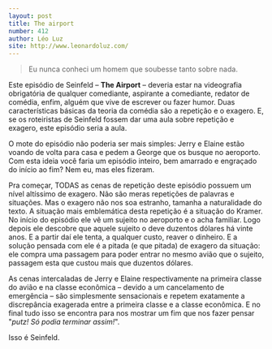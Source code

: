 ```yaml
---
layout: post
title: The airport
number: 412
author: Léo Luz
site: http://www.leonardoluz.com/
---
```


> Eu nunca conheci um homem que soubesse tanto sobre nada.

Este episódio de Seinfeld – **The Airport** – deveria estar na videografia obrigatória de qualquer comediante, aspirante a comediante, redator de comédia, enfim, alguém que vive de escrever ou fazer humor. Duas características básicas da teoria da comédia são a repetição e o exagero. E, se os roteiristas de Seinfeld fossem dar uma aula sobre repetição e exagero, este episódio seria a aula.

O mote do episódio não poderia ser mais simples: Jerry e Elaine estão voando de volta para casa e pedem a George que os busque no aeroporto. Com esta ideia você faria um episódio inteiro, bem amarrado e engraçado do início ao fim? Nem eu, mas eles fizeram.

Pra começar, TODAS as cenas de repetição deste episódio possuem um nível altíssimo de exagero. Não são meras repetições de palavras e situações. Mas o exagero não nos soa estranho, tamanha a naturalidade do texto. A situação mais emblemática desta repetição é a situação do Kramer. No início do episódio ele vê um sujeito no aeroporto e o acha familiar. Logo depois ele descobre que aquele sujeito o deve duzentos dólares há vinte anos. E a partir daí ele tenta, a qualquer custo, reaver o dinheiro. E a solução pensada com ele é a pitada (e que pitada) de exagero da situação: ele compra uma passagem para poder entrar no mesmo avião que o sujeito, passagem esta que custou mais que duzentos dólares.

As cenas intercaladas de Jerry e Elaine respectivamente na primeira classe do avião e na classe econômica – devido a um cancelamento de emergência – são simplesmente sensacionais e repetem exatamente a discrepância exagerada entre a primeira classe e a classe econômica. E no final tudo isso se encontra para nos mostrar um fim que nos fazer pensar "*putz! Só podia terminar assim!*".

Isso é Seinfeld.
